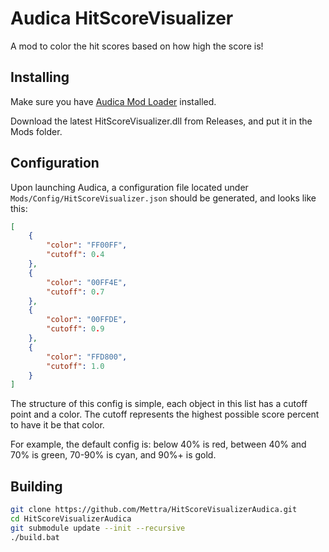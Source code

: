 # Audica HitScoreVisualizer
A mod to color the hit scores based on how high the score is!

## Installing
Make sure you have [Audica Mod Loader](https://github.com/Mettra/AudicaModLoader) installed.

Download the latest HitScoreVisualizer.dll from Releases, and put it in the Mods folder.


## Configuration
Upon launching Audica, a configuration file located under `Mods/Config/HitScoreVisualizer.json` should be generated, and looks like this:

```json
[
    {
        "color": "FF00FF",
        "cutoff": 0.4
    },
    {
        "color": "00FF4E",
        "cutoff": 0.7
    },
    {
        "color": "00FFDE",
        "cutoff": 0.9
    },
    {
        "color": "FFD800",
        "cutoff": 1.0
    }
]
```

The structure of this config is simple, each object in this list has a cutoff point and a color. The cutoff represents the highest possible score percent to have it be that color.

For example, the default config is: below 40% is red, between 40% and 70% is green, 70-90% is cyan, and 90%+ is gold.


## Building
```bash
git clone https://github.com/Mettra/HitScoreVisualizerAudica.git
cd HitScoreVisualizerAudica
git submodule update --init --recursive
./build.bat
```